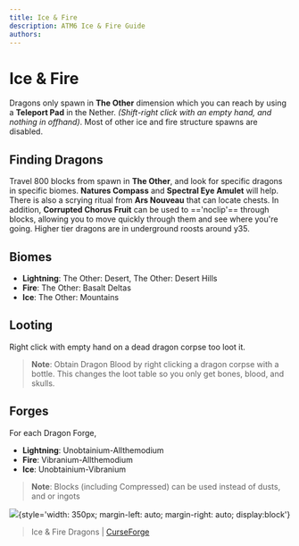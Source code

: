 ```yaml
---
title: Ice & Fire
description: ATM6 Ice & Fire Guide
authors: 
---
```

# Ice & Fire

Dragons only spawn in **The Other** dimension which you can reach by using a **Teleport Pad** in the Nether. _(Shift-right click with an empty hand, and nothing in offhand)_. Most of other ice and fire structure spawns are disabled. 


## Finding Dragons

Travel 800 blocks from spawn in **The Other**, and look for specific dragons in specific biomes. **Natures Compass** and **Spectral Eye Amulet** will help. There is also a scrying ritual from **Ars Nouveau** that can locate chests. In addition, **Corrupted Chorus Fruit** can be used to =='noclip'== through blocks, allowing you to move quickly through them and see where you're going. Higher tier dragons are in underground roosts around y35.

## Biomes

- **Lightning**: The Other: Desert, The Other: Desert Hills 
- **Fire**: The Other: Basalt Deltas
- **Ice**: The Other: Mountains

## Looting

Right click with empty hand on a dead dragon corpse too loot it.

> **Note**: Obtain Dragon Blood by right clicking a dragon corpse with a bottle. This changes the loot table so you only get bones, blood, and skulls.

## Forges

For each Dragon Forge,

- **Lightning**: Unobtainium-Allthemodium
- **Fire**: Vibranium-Allthemodium
- **Ice**: Unobtainium-Vibranium

> **Note**: Blocks (including Compressed) can be used instead of dusts, and or ingots

![](https://camo.githubusercontent.com/7662134e2f7e0d8a92c4cb8896116c031acdd5364e1b9d3993adfaf2b14a715f/68747470733a2f2f63646e2e646973636f72646170702e636f6d2f6174746163686d656e74732f3831383232313131303139373837383738342f3839323432343235373236313433373032382f647261676f6e732e706e67){style='width: 350px; margin-left: auto; margin-right: auto; display:block'}


> Ice & Fire Dragons | [CurseForge](https://legacy.curseforge.com/minecraft/mc-mods/ice-and-fire-dragons)
